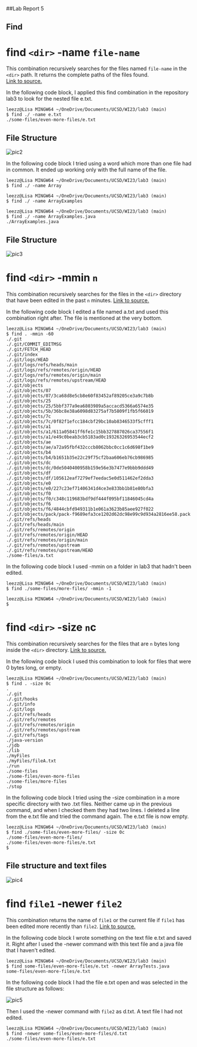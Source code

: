##Lab Report 5

## **Find**

# find `<dir>` -name `file-name`


This combination recursively searches for the files named `file-name` in the `<dir>` path. It returns the complete paths of the files found.\
[Link to source.](https://www.ibm.com/docs/en/aix/7.2?topic=f-find-command)

In the following code block, I applied this find combination in the repository lab3 to look for the nested file e.txt.

```
leezz@Lisa MINGW64 ~/OneDrive/Documents/UCSD/WI23/lab3 (main)
$ find ./ -name e.txt
./some-files/even-more-files/e.txt
```

## File Structure 
![pic2](lab5-pic2.png)

In the following code block I tried using a word which more than one file had in common. It ended up working only with the full name of the file.

```
leezz@Lisa MINGW64 ~/OneDrive/Documents/UCSD/WI23/lab3 (main)
$ find ./ -name Array

leezz@Lisa MINGW64 ~/OneDrive/Documents/UCSD/WI23/lab3 (main)
$ find ./ -name ArrayExamples

leezz@Lisa MINGW64 ~/OneDrive/Documents/UCSD/WI23/lab3 (main)
$ find ./ -name ArrayExamples.java
./ArrayExamples.java
```

## File Structure

![pic3](lab5-pic3.png)

# find `<dir>` -mmin `n`

This combination recursively searches for the files in the `<dir>` directory that have been edited in the past `n` minutes.
[Link to source.](https://www.ibm.com/docs/en/aix/7.2?topic=f-find-command)

In the following code block I edited a file named a.txt and used this combination right after. The file is mentioned at the very bottom.

```
leezz@Lisa MINGW64 ~/OneDrive/Documents/UCSD/WI23/lab3 (main)
$ find . -mmin -60
./.git
./.git/COMMIT_EDITMSG
./.git/FETCH_HEAD
./.git/index
./.git/logs/HEAD
./.git/logs/refs/heads/main
./.git/logs/refs/remotes/origin/HEAD
./.git/logs/refs/remotes/origin/main
./.git/logs/refs/remotes/upstream/HEAD
./.git/objects
./.git/objects/07
./.git/objects/07/3ca68d8e5cb8e60f83452af89205ce3a9c7b8b
./.git/objects/25
./.git/objects/25/5bbf377a9ea6803989a5accacd5366a6574e35
./.git/objects/5b/36bc8e38a6098d83275af7b5809f1fb5f66019
./.git/objects/7c
./.git/objects/7c/0f82f1efcc184cbf29bc10ab8346533f5cfff1
./.git/objects/a1
./.git/objects/a1/611a05841ff6fe1c15bb327887026ca37556f1
./.git/objects/a1/e49c0beab3cb5183ad0c19326326953544ecf2
./.git/objects/ae
./.git/objects/ae/a72a95fbf432cccb8062bbc0cc1c6d698f1be9
./.git/objects/b4
./.git/objects/b4/b1651b35e22c29f75cf2baa606eb76cb986985
./.git/objects/dc
./.git/objects/dc/0de5040400958b159e56e3b7477e9bbb9ddd49
./.git/objects/df
./.git/objects/df/105612eaf7279ef7eedac5e0d511462ef2dda3
./.git/objects/e0
./.git/objects/e0/227c23ef71406341d4ce3e833bb1b81e80bfa3
./.git/objects/f0
./.git/objects/f0/c348c119683bdf9df444f095bf11846045cd4a
./.git/objects/f6
./.git/objects/f6/4844cbfd949311b1e061a3623b85aee927f022
./.git/objects/pack/pack-f9689efa3ce1202d62dc98e99c9d934a2816ee58.pack
./.git/refs/heads
./.git/refs/heads/main
./.git/refs/remotes/origin
./.git/refs/remotes/origin/HEAD
./.git/refs/remotes/origin/main
./.git/refs/remotes/upstream
./.git/refs/remotes/upstream/HEAD
./some-files/a.txt
```

In the following code block I used -mmin on a folder in lab3 that hadn't been edited.

```
leezz@Lisa MINGW64 ~/OneDrive/Documents/UCSD/WI23/lab3 (main)
$ find ./some-files/more-files/ -mmin -1

leezz@Lisa MINGW64 ~/OneDrive/Documents/UCSD/WI23/lab3 (main)
$ 
```

# find `<dir>` -size `n`c

This combination recursively searches for the files that are `n` bytes long inside the `<dir>` directory.
[Link to source.](https://www.ibm.com/docs/en/aix/7.2?topic=f-find-command)

In the following code block I used this combination to look for files that were 0 bytes long, or empty.

```
leezz@Lisa MINGW64 ~/OneDrive/Documents/UCSD/WI23/lab3 (main)
$ find . -size 0c
.
./.git
./.git/hooks
./.git/info
./.git/logs
./.git/refs/heads
./.git/refs/remotes
./.git/refs/remotes/origin
./.git/refs/remotes/upstream
./.git/refs/tags
./java-version
./jdb
./lib
./myFiles
./myFiles/fileA.txt
./run
./some-files
./some-files/even-more-files
./some-files/more-files
./stop
```

In the following code block I tried using the -size combination in a more specific directory with two .txt files. Neither came up in the previous command, and when I checked them they had two lines. I deleted a line from the e.txt file and tried the command again. The e.txt file is now empty.

```
leezz@Lisa MINGW64 ~/OneDrive/Documents/UCSD/WI23/lab3 (main)
$ find ./some-files/even-more-files/ -size 0c
./some-files/even-more-files/
./some-files/even-more-files/e.txt
$

```

## File structure and text files
![pic4](lab5-pic4.png)

# find `file1` -newer `file2`

This combination returns the name of `file1` or the current file if `file1` has been edited more recently than `file2`.
[Link to source.](https://www.ibm.com/docs/en/aix/7.2?topic=f-find-command)

In the following code block I wrote something on the text file e.txt and saved it. Right after I used the -newer command with this text file and a java file that I haven't edited.

```
leezz@Lisa MINGW64 ~/OneDrive/Documents/UCSD/WI23/lab3 (main)
$ find some-files/even-more-files/e.txt -newer ArrayTests.java
some-files/even-more-files/e.txt
```

In the following code block I had the file e.txt open and was selected in the file structure as follows: 

![pic5](lab5-pic5.png)

Then I used the -newer command with `file2` as d.txt. A text file I had not edited.

```
leezz@Lisa MINGW64 ~/OneDrive/Documents/UCSD/WI23/lab3 (main)
$ find -newer some-files/even-more-files/d.txt
./some-files/even-more-files/e.txt
```




